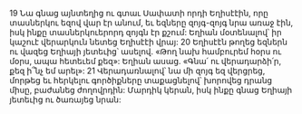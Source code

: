 19 Նա գնաց այնտեղից ու գտաւ Սափատի որդի Եղիսէէին, որը տասներկու եզով վար էր անում, եւ եզները զոյգ-զոյգ նրա առաջ էին, իսկ ինքը տասներկուերորդ զոյգն էր քշում: Եղիան մօտենալով՝ իր կաշուէ վերարկուն նետեց Եղիսէէի վրայ: 20 Եղիսէէն թողեց եզներն ու վազեց Եղիայի յետեւից՝ ասելով. «Թող նախ համբուրեմ հօրս ու մօրս, ապա հետեւեմ քեզ»: Եղիան ասաց. «Գնա՛ ու վերադարձի՛ր, քեզ ի՞նչ եմ արել»: 21 Վերադառնալով՝ նա մի զոյգ եզ վերցրեց, մորթեց եւ հերկելու գործիքները տաքացնելով՝ խորովեց դրանց միսը, բաժանեց ժողովրդին: Մարդիկ կերան, իսկ ինքը գնաց Եղիայի յետեւից ու ծառայեց նրան:
